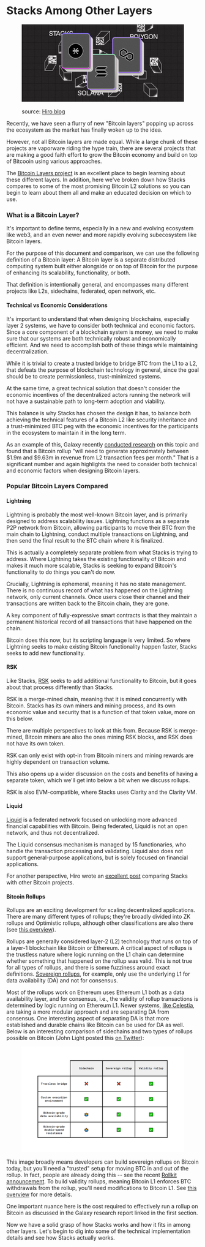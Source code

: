 # Stacks Among Other Layers

<figure><img src="../.gitbook/assets/image (3) (1).png" alt=""><figcaption><p>source: <a href="https://www.hiro.so/blog/stacks-vs-solana-vs-polygon-how-do-they-compare-from-a-developer-perspective">Hiro blog</a></p></figcaption></figure>

Recently, we have seen a flurry of new "Bitcoin layers" popping up across the ecosystem as the market has finally woken up to the idea.

However, not all Bitcoin layers are made equal. While a large chunk of these projects are vaporware riding the hype train, there are several projects that are making a good faith effort to grow the Bitcoin economy and build on top of Bitcooin using various approaches.

The [Bitcoin Layers project](https://www.bitcoinlayers.org/) is an excellent place to begin learning about these different layers. In addition, here we've broken down how Stacks compares to some of the most promising Bitcoin L2 solutions so you can begin to learn about them all and make an educated decision on which to use.

### What is a Bitcoin Layer?

It's important to define terms, especially in a new and evolving ecosystem like web3, and an even newer and more rapidly evolving subecosystem like Bitcoin layers.

For the purpose of this document and comparison, we can use the following definition of a Bitcoin layer: A Bitcoin layer is a separate distributed computing system built either alongside or on top of Bitcoin for the purpose of enhancing its scalability, functionality, or both.

That definition is intentionally general, and encompasses many different projects like L2s, sidechains, federated, open network, etc.

#### Technical vs Economic Considerations

It's important to understand that when designing blockchains, especially layer 2 systems, we have to consider both technical and economic factors. Since a core component of a blockchain system is money, we need to make sure that our systems are both technically robust and economically efficient. And we need to accomplish both of these things while maintaining decentralization.

While it is trivial to create a trusted bridge to bridge BTC from the L1 to a L2, that defeats the purpose of blockchain technology in general, since the goal should be to create permissionless, trust-minimized systems.

At the same time, a great technical solution that doesn't consider the economic incentives of the decentralized actors running the network will not have a sustainable path to long-term adoption and viability.

This balance is why Stacks has chosen the design it has, to balance both achieving the technical features of a Bitcoin L2 like security inheritance and a trust-minimized BTC peg with the economic incentives for the participants in the ecosystem to maintain it in the long term.

As an example of this, Galaxy recently [conducted research](https://www.galaxy.com/insights/research/exploring-bitcoin-for-data-availability/) on this topic and found that a Bitcoin rollup "will need to generate approximately between $1.9m and $9.63m in revenue from L2 transaction fees per month." That is a significant number and again highlights the need to consider both technical and economic factors when designing Bitcoin layers.

### Popular Bitcoin Layers Compared

#### Lightning

Lightning is probably the most well-known Bitcoin layer, and is primarily designed to address scalability issues. Lightning functions as a separate P2P network from Bitcoin, allowing participants to move their BTC from the main chain to Lightning, conduct multiple transactions on Lightning, and then send the final result to the BTC chain where it is finalized.

This is actually a completely separate problem from what Stacks is trying to address. Where Lightning takes the existing functionality of Bitcoin and makes it much more scalable, Stacks is seeking to expand Bitcoin's functionality to do things you can't do now.

Crucially, Lightning is ephemeral, meaning it has no state management. There is no continuous record of what has happened on the Lightning network, only current channels. Once users close their channel and their transactions are written back to the Bitcoin chain, they are gone.

A key component of fully-expressive smart contracts is that they maintain a permanent historical record of all transactions that have happened on the chain.

Bitcoin does this now, but its scripting language is very limited. So where Lightning seeks to make existing Bitcoin functionality happen faster, Stacks seeks to add new functionality.

#### RSK

Like Stacks, [RSK](https://www.rsk.co/) seeks to add additional functionality to Bitcoin, but it goes about that process differently than Stacks.

RSK is a merge-mined chain, meaning that it is mined concurrently with Bitcoin. Stacks has its own miners and mining process, and its own economic value and security that is a function of that token value, more on this below.

There are multiple perspectives to look at this from. Because RSK is merge-mined, Bitcoin miners are also the ones mining RSK blocks, and RSK does not have its own token.

RSK can only exist with opt-in from Bitcoin miners and mining rewards are highly dependent on transaction volume.

This also opens up a wider discussion on the costs and benefits of having a separate token, which we'll get into below a bit when we discuss rollups.

RSK is also EVM-compatible, where Stacks uses Clarity and the Clarity VM.

#### Liquid

[Liquid](https://liquid.net/) is a federated network focused on unlocking more advanced financial capabilities with Bitcoin. Being federated, Liquid is not an open network, and thus not decentralized.

The Liquid consensus mechanism is managed by 15 functionaries, who handle the transaction processing and validating. Liquid also does not support general-purpose applications, but is solely focused on financial applications.

For another perspective, Hiro wrote an [excellent post](https://www.hiro.so/blog/building-on-bitcoin-project-comparison) comparing Stacks with other Bitcoin projects.

#### Bitcoin Rollups

Rollups are an exciting development for scaling decentralized applications. There are many different types of rollups; they're broadly divided into ZK rollups and Optimistic rollups, although other classifications are also there (see [this overview](https://era.zksync.io/docs/dev/fundamentals/rollups.html#what-are-rollups)).

Rollups are generally considered layer-2 (L2) technology that runs on top of a layer-1 blockchain like Bitcoin or Ethereum. A critical aspect of rollups is the trustless nature where logic running on the L1 chain can determine whether something that happened on the rollup was valid. This is not true for all types of rollups, and there is some fuzziness around exact definitions. [Sovereign rollups](https://blog.celestia.org/sovereign-rollup-chains/), for example, only use the underlying L1 for data availability (DA) and not for consensus.

Most of the rollups work on Ethereum uses Ethereum L1 both as a data availability layer, and for consensus, i.e., the validity of rollup transactions is determined by logic running on Ethereum L1. Newer systems, [like Celestia](https://celestia.org/), are taking a more modular approach and are separating DA from consensus. One interesting aspect of separating DA is that more established and durable chains like Bitcoin can be used for DA as well. Below is an interesting comparison of sidechains and two types of rollups possible on Bitcoin (John Light posted this [on Twitter](https://twitter.com/lightcoin/status/1630301411962388481?s=20)):

<figure><img src="../.gitbook/assets/image (14).png" alt=""><figcaption></figcaption></figure>

This image broadly means developers can build sovereign rollups on Bitcoin today, but you'll need a "trusted" setup for moving BTC in and out of the rollup. In fact, people are already doing this -- see the recent [Rollkit announcement](https://rollkit.dev/blog/sovereign-rollups-on-bitcoin/). To build validity rollups, meaning Bitcoin L1 enforces BTC withdrawals from the rollup, you'll need modifications to Bitcoin L1. See [this overview](https://bitcoinrollups.org/) for more details.

One important nuance here is the cost required to effectively run a rollup on Bitcoin as discussed in the Galaxy research report linked in the first section.

Now we have a solid grasp of how Stacks works and how it fits in among other layers. Let's begin to dig into some of the technical implementation details and see how Stacks actually works.
